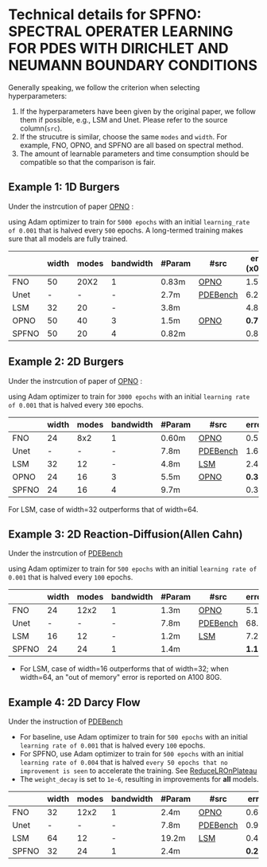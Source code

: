 # Technical details for SPFNO: SPECTRAL OPERATER LEARNING FOR PDES WITH DIRICHLET AND NEUMANN BOUNDARY CONDITIONS

Generally speaking, we follow the criterion when selecting hyperparameters:

1. If the hyperparameters have been given by the original paper, we follow them if possible, e.g., LSM and Unet. Please refer to the source column(`src`).
2. If the strucutre is similar, choose the same `modes` and `width`. For example, FNO, OPNO, and SPFNO are all based on spectral method.
3. The amount of learnable parameters and time consumption should be compatible so that the comparison is fair.

## Example 1: 1D Burgers
Under the instrcution of paper [OPNO](https://github.com/liu-ziyuan-math/spectral_operator_learning) : 

using Adam optimizer to train for `5000 epochs` with an initial `learning_rate of 0.001` that is halved every `500` epochs. A long-termed training makes sure that all models are fully trained.

|       | width | modes | bandwidth | #Param | #src | error (x0.01)|
|-------|-------|-------|-----------|--------|---| ------|
| FNO   | 50    | 20X2  | 1         | 0.83m  | [OPNO](https://github.com/liu-ziyuan-math/spectral_operator_learning) | 1.57|
| Unet  | -     | -     | -         | 2.7m   | [PDEBench](https://github.com/pdebench/PDEBench) |6.27|
| LSM   | 32    | 20    | -         | 3.8m   |  |4.87|
| OPNO  | 50    | 40    | 3         | 1.5m   | [OPNO](https://github.com/liu-ziyuan-math/spectral_operator_learning) |**0.770**|
| SPFNO | 50    | 20    | 4         | 0.82m  |   |0.868|

## Example 2: 2D Burgers
Under the instrcution of paper of [OPNO](https://github.com/liu-ziyuan-math/spectral_operator_learning) : 

using Adam optimizer to train for `3000 epochs` with an initial `learning rate of 0.001` that is halved every `300` epochs.

|       | width | modes | bandwidth | #Param | #src | error(x0.01)|
|-------|-------|-------|-----------|--------|---|---|
| FNO   | 24    | 8x2  | 1         | 0.60m  | [OPNO](https://github.com/liu-ziyuan-math/spectral_operator_learning) |0.528|
| Unet  | -     | -     | -         | 7.8m   | [PDEBench](https://github.com/pdebench/PDEBench) |1.64|
| LSM   | 32    | 12    | -         | 4.8m   | [LSM](https://github.com/thuml/Latent-Spectral-Models) |2.43|
| OPNO  | 24    | 16    | 3         | 5.5m   | [OPNO](https://github.com/liu-ziyuan-math/spectral_operator_learning) |**0.371**|
| SPFNO | 24    | 16    | 4         | 9.7m  |   |0.386|

For LSM, case of width=32 outperforms that of width=64.

## Example 3: 2D Reaction-Diffusion(Allen Cahn)
Under the instrcution of [PDEBench](https://github.com/pdebench/PDEBench/blob/main/pdebench/models/config/args/config_diff-react.yaml)

using Adam optimizer to train for `500 epochs` with an initial `learning rate of 0.001` that is halved every `100` epochs.

|       | width | modes | bandwidth | #Param | #src |error(x0.01)|
|-------|-------|-------|-----------|--------|---|---|
| FNO   | 24    | 12x2  | 1         | 1.3m  | [OPNO](https://github.com/liu-ziyuan-math/spectral_operator_learning) |5.19 |
| Unet  | -     | -     | -         | 7.8m   | [PDEBench](https://github.com/pdebench/PDEBench) |68.9 |
| LSM   | 16    | 12    | -         | 1.2m   | [LSM](https://github.com/thuml/Latent-Spectral-Models) |7.20|
| SPFNO | 24    | 24    | 1         | 1.4m  |   |**1.13**|

- For LSM, case of width=16 outperforms that of width=32; when width=64, an "out of memory" error is reported on A100 80G.

## Example 4: 2D Darcy Flow
Under the instruction of [PDEBench](https://github.com/pdebench/PDEBench/blob/main/pdebench/models/config/config_darcy.yaml)

- For baseline, use Adam optimizer to train for `500 epochs` with an initial `learning rate of 0.001` that is halved every `100` epochs.
- For SPFNO, use Adam optimizer to train for `500 epochs` with an initial `learning rate of 0.004` that is halved `every 50 epochs that no improvement is seen` to accelerate the training. See [ReduceLROnPlateau](https://pytorch.org/docs/stable/generated/torch.optim.lr_scheduler.ReduceLROnPlateau.html)
- The `weight_decay` is set to `1e-6`, resulting in improvements for **all** models.

|       | width | modes | bandwidth | #Param | #src | error|
|-------|-------|-------|-----------|--------|---| ---|
| FNO   | 32    | 12x2  | 1         | 2.4m  | [OPNO](https://github.com/liu-ziyuan-math/spectral_operator_learning) |0.688|
| Unet  | -     | -     | -         | 7.8m   | [PDEBench](https://github.com/pdebench/PDEBench) |0.989|
| LSM   | 64    | 12    | -         | 19.2m   | [LSM](https://github.com/thuml/Latent-Spectral-Models) |0.468|
| SPFNO | 32    | 24    | 1         | 2.4m  |   |**0.283**|
